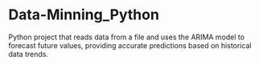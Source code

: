 # Data-Minning_Python
Python project that reads data from a file and uses the ARIMA model to forecast future values, providing accurate predictions based on historical data trends.
